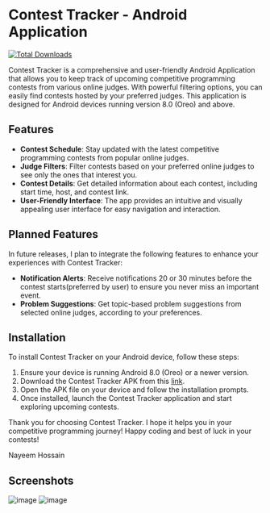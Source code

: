 # Contest Tracker - Android Application
[![Total Downloads](https://img.shields.io/github/downloads/im-nayeem/contest-tracker-android/total.svg)](https://github.com/im-nayeem/contest-tracker-android/releases)

Contest Tracker is a comprehensive and user-friendly Android Application that allows you to keep track of upcoming competitive programming contests from various online judges. With powerful filtering options, you can easily find contests hosted by your preferred judges. This application is designed for Android devices running version 8.0 (Oreo) and above.

## Features

- **Contest Schedule**: Stay updated with the latest competitive programming contests from popular online judges.
- **Judge Filters**: Filter contests based on your preferred online judges to see only the ones that interest you.
- **Contest Details**: Get detailed information about each contest, including start time, host, and contest link.
- **User-Friendly Interface**: The app provides an intuitive and visually appealing user interface for easy navigation and interaction.

## Planned Features

In future releases, I plan to integrate the following features to enhance your experiences with Contest Tracker:

- **Notification Alerts**: Receive notifications 20 or 30 minutes before the contest starts(preferred by user) to ensure you never miss an important event.
- **Problem Suggestions**: Get topic-based problem suggestions from selected online judges, according to your preferences.


## Installation

To install Contest Tracker on your Android device, follow these steps:

1. Ensure your device is running Android 8.0 (Oreo) or a newer version.
2. Download the Contest Tracker APK from this [link](https://github.com/im-nayeem/contest-tracker-android/releases/download/v1.0.1/contest-tracker.apk).
3. Open the APK file on your device and follow the installation prompts.
4. Once installed, launch the Contest Tracker application and start exploring upcoming contests.


Thank you for choosing Contest Tracker. I hope it helps you in your competitive programming journey! Happy coding and best of luck in your contests!

Nayeem Hossain

## Screenshots
![image](https://github.com/im-nayeem/contest-tracker-android/assets/77660934/f1d9068a-c8c3-45b1-b2f3-5b965db7356c)
![image](https://github.com/im-nayeem/contest-tracker-android/assets/77660934/5f84fed6-07f4-49aa-a0a2-0b8f144935fe)

